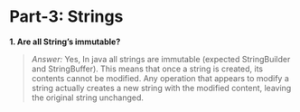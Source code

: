 # Part-3: Strings

**1. Are all String’s immutable?**
> *Answer:* Yes, In java all strings are immutable (expected StringBuilder and StringBuffer). This means that once a string is created, its contents cannot be modified. Any operation that appears to modify a string actually creates a new string with the modified content, leaving the original string unchanged.

<br> <br>
